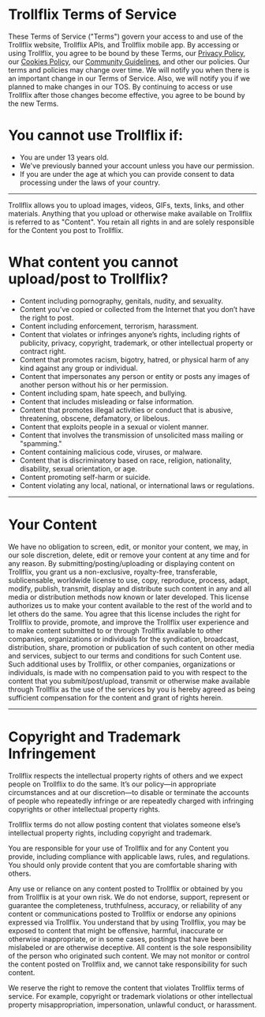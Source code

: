 # Trollflix Terms of Service

These Terms of Service ("Terms") govern your access to and use of the Trollflix website, Trollflix APIs, and Trollflix mobile app. By accessing or using Trollflix, you agree to be bound by these Terms, our [Privacy Policy](https://github.com/Trollflix/Terms-of-Service/blob/main/Privacy-and-data-policy.md), our [Cookies Policy](https://github.com/Trollflix/Terms-of-Service/blob/main/Cookies-policy.md), our [Community Guidelines](https://github.com/Trollflix/Terms-of-Service/blob/main/Community-guidelines.md), and other our policies. Our terms and policies may change over time. We will notify you when there is an important change in our Terms of Service. Also, we will notify you if we planned to make changes in our TOS. By continuing to access or use Trollflix after those changes become effective, you agree to be bound by the new Terms.

# You cannot use Trollflix if:
- You are under 13 years old.
- We've previously banned your account unless you have our permission.
- If you are under the age at which you can provide consent to data processing under the laws of your country.

---

Trollflix allows you to upload images, videos, GIFs, texts, links, and other materials. Anything that you upload or otherwise make available on Trollflix is referred to as "Content". You retain all rights in and are solely responsible for the Content you post to Trollflix.

# What content you cannot upload/post to Trollflix?

- Content including pornography, genitals, nudity, and sexuality.
- Content you’ve copied or collected from the Internet that you don’t have the right to post.
- Content including enforcement, terrorism, harassment.
- Content that violates or infringes anyone’s rights, including rights of publicity, privacy, copyright, trademark, or other intellectual property or contract right.
- Content that promotes racism, bigotry, hatred, or physical harm of any kind against any group or individual.
- Content that impersonates any person or entity or posts any images of another person without his or her permission.
- Content including spam, hate speech, and bullying.
- Content that includes misleading or false information.
- Content that promotes illegal activities or conduct that is abusive, threatening, obscene, defamatory, or libelous.
- Content that exploits people in a sexual or violent manner.
- Content that involves the transmission of unsolicited mass mailing or "spamming."
- Content containing malicious code, viruses, or malware.
- Content that is discriminatory based on race, religion, nationality, disability, sexual orientation, or age.
- Content promoting self-harm or suicide.
- Content violating any local, national, or international laws or regulations.

---

# Your Content

We have no obligation to screen, edit, or monitor your content, we may, in our sole discretion, delete, edit or remove your content at any time and for any reason. By submitting/posting/uploading or displaying content on Trollflix, you grant us a non-exclusive, royalty-free, transferable, sublicensable, worldwide license to use, copy, reproduce, process, adapt, modify, publish, transmit, display and distribute such content in any and all media or distribution methods now known or later developed. This license authorizes us to make your content available to the rest of the world and to let others do the same. You agree that this license includes the right for Trollflix to provide, promote, and improve the Trollflix user experience and to make content submitted to or through Trollflix available to other companies, organizations or individuals for the syndication, broadcast, distribution, share, promotion or publication of such content on other media and services, subject to our terms and conditions for such Content use. Such additional uses by Trollflix, or other companies, organizations or individuals, is made with no compensation paid to you with respect to the content that you submit/post/upload, transmit or otherwise make available through Trollflix as the use of the services by you is hereby agreed as being sufficient compensation for the content and grant of rights herein.

---

# Copyright and Trademark Infringement

Trollflix respects the intellectual property rights of others and we expect people on Trollflix to do the same. It’s our policy—in appropriate circumstances and at our discretion—to disable or terminate the accounts of people who repeatedly infringe or are repeatedly charged with infringing copyrights or other intellectual property rights.

Trollflix terms do not allow posting content that violates someone else’s intellectual property rights, including copyright and trademark.

You are responsible for your use of Trollflix and for any Content you provide, including compliance with applicable laws, rules, and regulations. You should only provide content that you are comfortable sharing with others.

Any use or reliance on any content posted to Trollflix or obtained by you from Trollflix is at your own risk. We do not endorse, support, represent or guarantee the completeness, truthfulness, accuracy, or reliability of any content or communications posted to Trollflix or endorse any opinions expressed via Trollflix. You understand that by using Trollflix, you may be exposed to content that might be offensive, harmful, inaccurate or otherwise inappropriate, or in some cases, postings that have been mislabeled or are otherwise deceptive. All content is the sole responsibility of the person who originated such content. We may not monitor or control the content posted on Trollflix and, we cannot take responsibility for such content.

We reserve the right to remove the content that violates Trollflix terms of service. For example, copyright or trademark violations or other intellectual property misappropriation, impersonation, unlawful conduct, or harassment.




